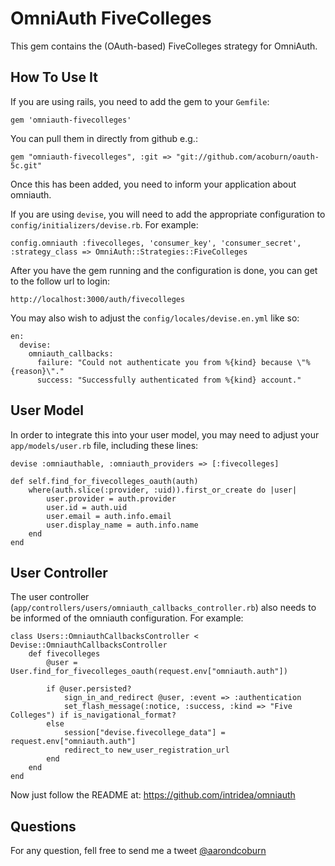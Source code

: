 OmniAuth FiveColleges
=====================

This gem contains the (OAuth-based) FiveColleges strategy for OmniAuth.


How To Use It
-------------

If you are using rails, you need to add the gem to your `Gemfile`:

    gem 'omniauth-fivecolleges'

You can pull them in directly from github e.g.:

    gem "omniauth-fivecolleges", :git => "git://github.com/acoburn/oauth-5c.git"

Once this has been added, you need to inform your application about omniauth.

If you are using `devise`, you will need to add the appropriate configuration to
`config/initializers/devise.rb`. For example:

    config.omniauth :fivecolleges, 'consumer_key', 'consumer_secret', :strategy_class => OmniAuth::Strategies::FiveColleges

After you have the gem running and the configuration is done, you can get to the follow url to login:

	http://localhost:3000/auth/fivecolleges

You may also wish to adjust the `config/locales/devise.en.yml` like so:

    en:
      devise:
        omniauth_callbacks:
          failure: "Could not authenticate you from %{kind} because \"%{reason}\"."
          success: "Successfully authenticated from %{kind} account."


User Model
----------

In order to integrate this into your user model, you may need to adjust your `app/models/user.rb` file,
including these lines:

    devise :omniauthable, :omniauth_providers => [:fivecolleges]

    def self.find_for_fivecolleges_oauth(auth)
        where(auth.slice(:provider, :uid)).first_or_create do |user|
            user.provider = auth.provider
            user.id = auth.uid
            user.email = auth.info.email
            user.display_name = auth.info.name
        end
    end


User Controller
---------------

The user controller (`app/controllers/users/omniauth_callbacks_controller.rb`) also needs to be informed
of the omniauth configuration. For example:

    class Users::OmniauthCallbacksController < Devise::OmniauthCallbacksController
        def fivecolleges
            @user = User.find_for_fivecolleges_oauth(request.env["omniauth.auth"])

            if @user.persisted?
                sign_in_and_redirect @user, :event => :authentication
                set_flash_message(:notice, :success, :kind => "Five Colleges") if is_navigational_format?
            else
                session["devise.fivecollege_data"] = request.env["omniauth.auth"]
                redirect_to new_user_registration_url
            end 
        end 
    end

Now just follow the README at: https://github.com/intridea/omniauth

Questions
---------

For any question, fell free to send me a tweet [@aarondcoburn](http://twitter.com/aarondcoburn)

